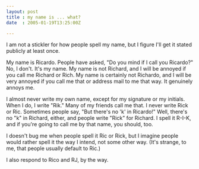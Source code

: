 ```yaml
---
layout: post
title : my name is ... what?
date  : 2005-01-19T13:25:00Z

---
```

I am not a stickler for how people spell my name, but I figure I'll get it stated publicly at least once.

My name is Ricardo.  People have asked, "Do you mind if I call you Ricardo?" No, I don't.  It's my name.  My name is not Richard, and I will be annoyed if you call me Richard or Rich.  My name is certainly not Richardo, and I will be very annoyed if you call me that or address mail to me that way.  It genuinely annoys me.

I almost never write my own name, except for my signature or my initials.  When I do, I write "Rik."  Many of my friends call me that.  I never write Rick or Ric.  Sometimes people say, "But there's no 'k' in Ricardo!"  Well, there's no "k" in Richard, either, and people write "Rick" for Richard.  I spell it R-I-K, and if you're going to call me by that name, you should, too.

I doesn't bug me when people spell it Ric or Rick, but I imagine people would rather spell it the way I intend, not some other way.  (It's strange, to me, that people usually default to Ric.)

I also respond to Rico and RJ, by the way.

